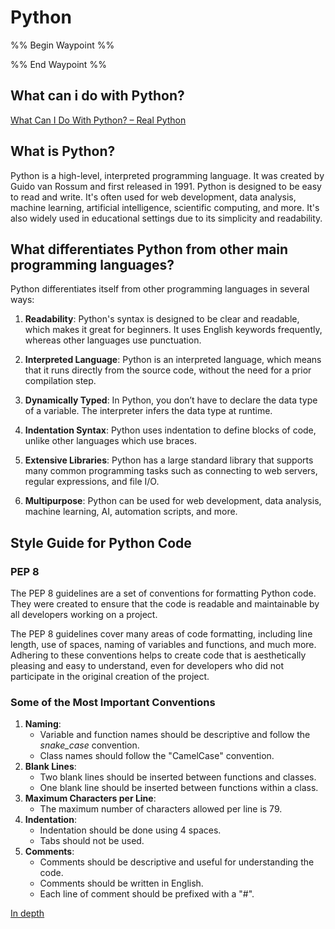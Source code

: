 # Python

%% Begin Waypoint %%


%% End Waypoint %%


## What can i do with Python?

[What Can I Do With Python? – Real Python](https://realpython.com/what-can-i-do-with-python/)

## What is Python?

Python is a high-level, interpreted programming language. It was created by Guido van Rossum and first released in 1991. Python is designed to be easy to read and write. It's often used for web development, data analysis, machine learning, artificial intelligence, scientific computing, and more. It's also widely used in educational settings due to its simplicity and readability.

## What differentiates Python from other main programming languages?

Python differentiates itself from other programming languages in several ways:

1. **Readability**: Python's syntax is designed to be clear and readable, which makes it great for beginners. It uses English keywords frequently, whereas other languages use punctuation.

2. **Interpreted Language**: Python is an interpreted language, which means that it runs directly from the source code, without the need for a prior compilation step.

3. **Dynamically Typed**: In Python, you don’t have to declare the data type of a variable. The interpreter infers the data type at runtime.

4. **Indentation Syntax**: Python uses indentation to define blocks of code, unlike other languages which use braces.

5. **Extensive Libraries**: Python has a large standard library that supports many common programming tasks such as connecting to web servers, regular expressions, and file I/O.

6. **Multipurpose**: Python can be used for web development, data analysis, machine learning, AI, automation scripts, and more.

## Style Guide for Python Code

### PEP 8

The PEP 8 guidelines are a set of conventions for formatting Python code. They were created to ensure that the code is readable and maintainable by all developers working on a project.

The PEP 8 guidelines cover many areas of code formatting, including line length, use of spaces, naming of variables and functions, and much more. Adhering to these conventions helps to create code that is aesthetically pleasing and easy to understand, even for developers who did not participate in the original creation of the project.

### Some of the Most Important Conventions

1. **Naming**:
    - Variable and function names should be descriptive and follow the *snake_case* convention.
    - Class names should follow the "CamelCase" convention.
2. **Blank Lines**:
    - Two blank lines should be inserted between functions and classes.
    - One blank line should be inserted between functions within a class.
3. **Maximum Characters per Line**:
    - The maximum number of characters allowed per line is 79.
4. **Indentation**:
    - Indentation should be done using 4 spaces.
    - Tabs should not be used.
5. **Comments**:
    - Comments should be descriptive and useful for understanding the code.
    - Comments should be written in English.
    - Each line of comment should be prefixed with a "#".

[In depth](https://realpython.com/python-pep8/#documentation-strings)